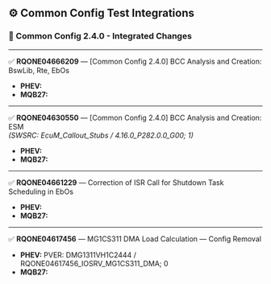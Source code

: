 ## ⚙️ Common Config Test Integrations

### 🔧 Common Config 2.4.0 - Integrated Changes

---

✅ **RQONE04666209** — [Common Config 2.4.0] BCC Analysis and Creation: BswLib, Rte, EbOs  
- **PHEV:**  
- **MQB27:**  

---

✅ **RQONE04630550** — [Common Config 2.4.0] BCC Analysis and Creation: ESM  
*(SWSRC: EcuM_Callout_Stubs / 4.16.0_P282.0.0_G00; 1)*  
- **PHEV:**  
- **MQB27:**  

---

✅ **RQONE04661229** — Correction of ISR Call for Shutdown Task Scheduling in EbOs  
- **PHEV:**  
- **MQB27:**  

---

✅ **RQONE04617456** — MG1CS311 DMA Load Calculation — Config Removal  
- **PHEV:** PVER: DMG1311VH1C2444 / RQONE04617456_IOSRV_MG1CS311_DMA; 0  
- **MQB27:**  